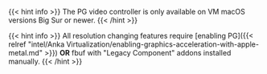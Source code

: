 ---
---
{{< hint info >}}
The PG video controller is only available on VM macOS versions Big Sur or newer.
{{< /hint >}}

{{< hint info >}}
All resolution changing features require [enabling PG]({{< relref "intel/Anka Virtualization/enabling-graphics-acceleration-with-apple-metal.md" >}}) **OR** fbuf with "Legacy Component" addons installed manually.
{{< /hint >}}
